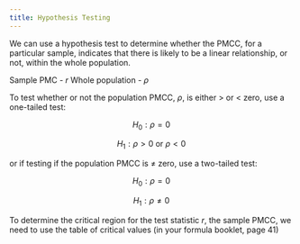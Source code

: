 ```yaml
---
title: Hypothesis Testing
---
```


We can use a hypothesis test to determine whether the PMCC, for a particular sample,
indicates that there is likely to be a linear relationship, or not, within the whole population.

Sample PMC - $r$
Whole population - $\rho$

To test whether or not the population PMCC, $\rho$, is either > or < zero, use a one-tailed test:

$$
H_0: \rho = 0
$$

$$
H_1: \rho > 0 \text{ or } \rho < 0
$$

or if testing if the population PMCC is ≠ zero, use a two-tailed test:

$$
H_0: \rho = 0
$$

$$
H_1: \rho \neq 0
$$

To determine the critical region for the test statistic $r$, the sample PMCC, we need to use the
table of critical values (in your formula booklet, page 41)